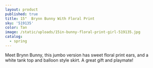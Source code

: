 ```yaml
---
layout: product
published: true
title: 15"  Brynn Bunny With Floral Print
sku: '519135'
color: Tan
image: /static/uploads/15in-bunny-floral-print-girl-519135.jpg
catalog:
  - spring
---
```

Meet Brynn Bunny, this jumbo version has sweet floral print ears, and a white tank top and balloon style skirt. A great gift and playmate!
